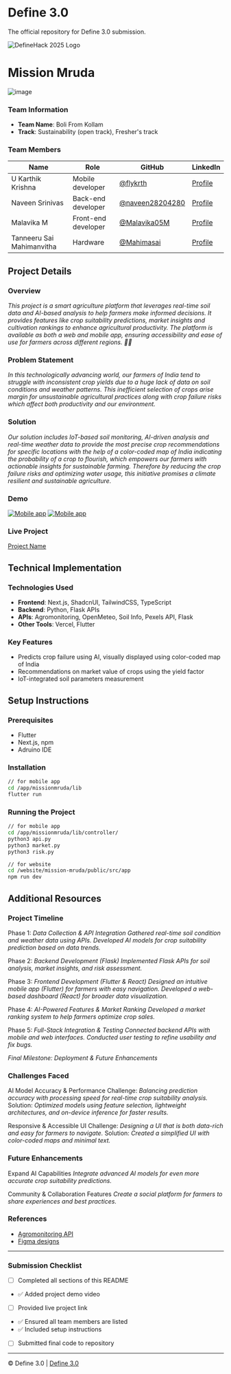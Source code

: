 
# Define 3.0
The official repository for Define 3.0 submission.

![DefineHack 2025 Logo](https://github.com/user-attachments/assets/8173bc16-418e-4912-b500-c6427e4ba4b6)



# Mission Mruda
![image](https://github.com/user-attachments/assets/21684538-7efa-4394-a0ba-1e227ee57011)


### Team Information
- **Team Name**: Boli From Kollam
- **Track**: Sustainability (open track), Fresher's track

### Team Members
| Name | Role | GitHub | LinkedIn |
|------|------|--------|----------|
| U Karthik Krishna | Mobile developer | [@flykrth](https://github.com/flykrth) | [Profile](https://www.linkedin.com/in/flykrth) |
| Naveen Srinivas | Back-end developer | [@naveen28204280](https://github.com/naveen28204280) | [Profile](https://www.linkedin.com/in/naveen-srinivas-623667320) |
| Malavika M | Front-end developer | [@Malavika05M](https://github.com/Malavika05M) | [Profile](https://www.linkedin.com/in/malavika-m-426236230/) |
| Tanneeru Sai Mahimanvitha | Hardware | [@Mahimasai](https://github.com/Mahimasai) | [Profile](linkedin.com/in/sai-mahimanvitha-tanneeru-06878a321) |

## Project Details

### Overview
_This project is a smart agriculture platform that leverages real-time soil data and AI-based analysis to help farmers make informed decisions. It provides features like crop suitability predictions, market insights and cultivation rankings to enhance agricultural productivity. The platform is available as both a web and mobile app, ensuring accessibility and ease of use for farmers across different regions. 🌾🚀_

### Problem Statement
_In this technologically advancing world, our farmers of India tend to struggle with inconsistent crop yields due to a huge lack of data on soil conditions and weather patterns. This inefficient selection of crops arise margin for unsustainable agricultural practices along with crop failure risks which affect both productivity and our environment._

### Solution
_Our solution includes IoT-based soil monitoring, AI-driven analysis and real-time weather data to provide the most precise crop recommendations for specific locations with the help of a color-coded map of India indicating the probability of a crop to flourish, which empowers our farmers with actionable insights for sustainable farming. Therefore by reducing the crop failure risks and optimizing water usage, this initiative promises a climate resilient and sustainable agriculture._

### Demo
[![Mobile app](https://img.youtube.com/vi/e2txgzN9xZo/0.jpg)](https://www.youtube.com/watch?v=e2txgzN9xZo)
[![Mobile app](https://img.youtube.com/vi/DFdjdvu9DiA/0.jpg)](https://www.youtube.com/watch?v=DFdjdvu9DiA)

### Live Project
[Project Name](https://your-project-url.com)

## Technical Implementation

### Technologies Used
- **Frontend**: Next.js, ShadcnUI, TailwindCSS, TypeScript
- **Backend**: Python, Flask APIs
- **APIs**: Agromonitoring, OpenMeteo, Soil Info, Pexels API, Flask
- **Other Tools**: Vercel, Flutter

### Key Features
- Predicts crop failure using AI, visually displayed using color-coded map of India
- Recommendations on market value of crops using the yield factor
- IoT-integrated soil parameters measurement

## Setup Instructions

### Prerequisites
- Flutter
- Next.js, npm
- Adruino IDE

### Installation 
```bash
// for mobile app
cd /app/missionmruda/lib
flutter run
```

### Running the Project
```bash
// for mobile app
cd /app/missionmruda/lib/controller/
python3 api.py
python3 market.py
python3 risk.py

// for website
cd /website/mission-mruda/public/src/app
npm run dev
```

## Additional Resources

### Project Timeline
Phase 1: _Data Collection & API Integration_
_Gathered real-time soil condition and weather data using APIs._
_Developed AI models for crop suitability prediction based on data trends._

Phase 2: _Backend Development (Flask)_
_Implemented Flask APIs for soil analysis, market insights, and risk assessment._

Phase 3: _Frontend Development (Flutter & React)_
_Designed an intuitive mobile app (Flutter) for farmers with easy navigation._
_Developed a web-based dashboard (React) for broader data visualization._

Phase 4: _AI-Powered Features & Market Ranking_
_Developed a market ranking system to help farmers optimize crop sales._

Phase 5: _Full-Stack Integration & Testing_
_Connected backend APIs with mobile and web interfaces._
_Conducted user testing to refine usability and fix bugs._

_Final Milestone: Deployment & Future Enhancements_

### Challenges Faced
AI Model Accuracy & Performance
Challenge: _Balancing prediction accuracy with processing speed for real-time crop suitability analysis._
Solution: _Optimized models using feature selection, lightweight architectures, and on-device inference for faster results._

Responsive & Accessible UI
Challenge: _Designing a UI that is both data-rich and easy for farmers to navigate._
Solution: _Created a simplified UI with color-coded maps and minimal text._

### Future Enhancements
Expand AI Capabilities
_Integrate advanced AI models for even more accurate crop suitability predictions._

Community & Collaboration Features
_Create a social platform for farmers to share experiences and best practices._

### References
- [Agromonitoring API](https://home.agromonitoring.com/)
- [Figma designs](https://www.figma.com/design/NiH3yns1Hx0YafPqh8oDad/Mission-Mruda)

---

### Submission Checklist
- [ ] Completed all sections of this README
- ✅ Added project demo video
- [ ] Provided live project link
- ✅ Ensured all team members are listed
- ✅ Included setup instructions
- [ ] Submitted final code to repository

---

© Define 3.0 | [Define 3.0](https://www.define3.xyz/)
